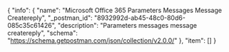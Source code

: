 {
  "info": {
    "name": "Microsoft Office 365 Parameters Messages Message Createreply",
    "_postman_id": "8932992d-ab45-48c0-80d6-085c35c61426",
    "description": "Parameters messages message  createreply",
    "schema": "https://schema.getpostman.com/json/collection/v2.0.0/"
  },
  "item": []
}
